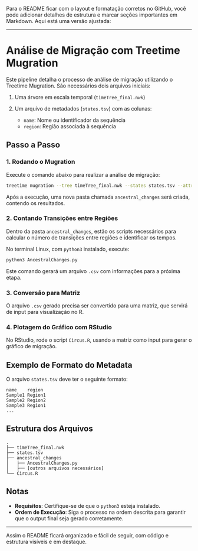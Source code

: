Para o README ficar com o layout e formatação corretos no GitHub, você pode adicionar detalhes de estrutura e marcar seções importantes em Markdown. Aqui está uma versão ajustada:

---

# Análise de Migração com Treetime Mugration

Este pipeline detalha o processo de análise de migração utilizando o Treetime Mugration. São necessários dois arquivos iniciais:

1. Uma árvore em escala temporal (`timeTree_final.nwk`)
2. Um arquivo de metadados (`states.tsv`) com as colunas:

   - `name`: Nome ou identificador da sequência
   - `region`: Região associada à sequência

## Passo a Passo

### 1. Rodando o Mugration

Execute o comando abaixo para realizar a análise de migração:

```bash
treetime mugration --tree timeTree_final.nwk --states states.tsv --attribute region
```

Após a execução, uma nova pasta chamada `ancestral_changes` será criada, contendo os resultados.

### 2. Contando Transições entre Regiões

Dentro da pasta `ancestral_changes`, estão os scripts necessários para calcular o número de transições entre regiões e identificar os tempos.

No terminal Linux, com `python3` instalado, execute:

```bash
python3 AncestralChanges.py
```

Este comando gerará um arquivo `.csv` com informações para a próxima etapa.

### 3. Conversão para Matriz

O arquivo `.csv` gerado precisa ser convertido para uma matriz, que servirá de input para visualização no R.

### 4. Plotagem do Gráfico com RStudio

No RStudio, rode o script `Circus.R`, usando a matriz como input para gerar o gráfico de migração.

## Exemplo de Formato do Metadata

O arquivo `states.tsv` deve ter o seguinte formato:

```tsv
name    region
Sample1 Region1
Sample2 Region2
Sample3 Region1
...
```

## Estrutura dos Arquivos

```plaintext
.
├── timeTree_final.nwk
├── states.tsv
├── ancestral_changes
│   ├── AncestralChanges.py
│   ├── [outros arquivos necessários]
└── Circus.R
```

## Notas

- **Requisitos**: Certifique-se de que o `python3` esteja instalado.
- **Ordem de Execução**: Siga o processo na ordem descrita para garantir que o output final seja gerado corretamente.

--- 

Assim o README ficará organizado e fácil de seguir, com código e estrutura visíveis e em destaque.
